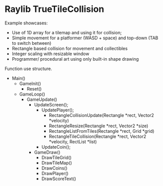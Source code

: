 # Raylib TrueTileCollision
Example showcases:
  * Use of 1D array for a tilemap and using it for collision;
  * Simple movement for a platformer (WASD + space) and top-down (TAB to switch between)
  * Rectangle based collision for movement and collectibles
  * Integer scaling with resizable window
  * Programmer/ procedural art using only built-in shape drawing

Function use structure.    
* Main()
  * GameInit()
    * Reset()
  * GameLoop()
    * GameUpdate()
      * UpdateScreen();
        * UpdatePlayer();
          * RectangleCollisionUpdate(Rectangle *rect, Vector2 *velocity)
          * RectangleResize(Rectangle *rect, Vector2 *size)
          * RectangleListFromTiles(Rectangle *rect, Grid *grid)
          * RectangleTileCollision(Rectangle *rect, Vector2 *velocity, RectList *list)
        * UpdateCoin();
      * GameDraw()
        * DrawTileGrid()
        * DrawTileMap()
        * DrawCoins()
        * DrawPlayer()
        * DrawScoreText()
